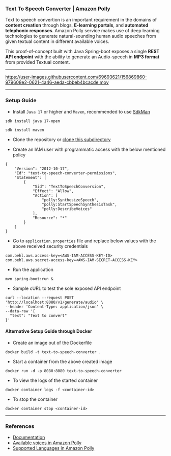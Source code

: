 ### Text To Speech Converter | Amazon Polly

Text to speech convertion is an important requirement in the domains of **content creation** through blogs, **E-learning portals**, and **automated telephonic responses**. Amazon Polly service makes use of deep learning technologies to generate natural-sounding human audio speeches from given textual content in different available voices.

This proof-of-concept built with Java Spring-boot exposes a single **REST API endpoint** with the ability to generate an Audio-speech in **MP3 format** from provided Textual content.

---

https://user-images.githubusercontent.com/69693621/156869860-979608e2-0621-4a46-aeda-cbbeb4bcacde.mov

---

### Setup Guide
* Install `Java 17` or higher and `Maven`, recommended to use [SdkMan](https://sdkman.io)

```
sdk install java 17-open
```

```
sdk install maven
```
* Clone the repository or [clone this subdirectory](https://stackoverflow.com/questions/600079/how-do-i-clone-a-subdirectory-only-of-a-git-repository)

* Create an IAM user with programmatic access with the below mentioned policy
```
{
    "Version": "2012-10-17",
    "Id": "text-to-speech-converter-permissions",
    "Statement": [
        {
            "Sid": "TextToSpeechConversion",
            "Effect": "Allow",
            "Action": [
                "polly:SynthesizeSpeech",
                "polly:StartSpeechSynthesisTask",
                "polly:DescribeVoices"
            ],
            "Resource": "*"
        }
    ]
}
```

* Go to `application.properties` file and replace below values with the above received security credentials
```
com.behl.aws.access-key=<AWS-IAM-ACCESS-KEY-ID>
com.behl.aws.secret-access-key=<AWS-IAM-SECRET-ACCESS-KEY>
```
* Run the application

```
mvn spring-boot:run &
```

* Sample cURL to test the sole exposed API endpoint

```
curl --location --request POST 'http://localhost:8080/v1/generate/audio' \
--header 'Content-Type: application/json' \
--data-raw '{
  "text": "Text to convert"
}'
```
#### Alternative Setup Guide through Docker
* Create an image out of the Dockerfile

```
docker build -t text-to-speech-converter .                        
```
* Start a container from the above created image

```
docker run -d -p 8080:8080 text-to-speech-converter
```
* To view the logs of the started container
```
docker container logs -f <container-id>
```
* To stop the container
```
docker container stop <container-id>
```

---
### References
* [Documentation](https://docs.aws.amazon.com/polly/latest/dg/how-text-to-speech-works.html)
* [Available voices in Amazon Polly](https://docs.aws.amazon.com/polly/latest/dg/voicelist.html)
* [Supported Languages in Amazon Polly](https://docs.aws.amazon.com/polly/latest/dg/SupportedLanguage.html)
